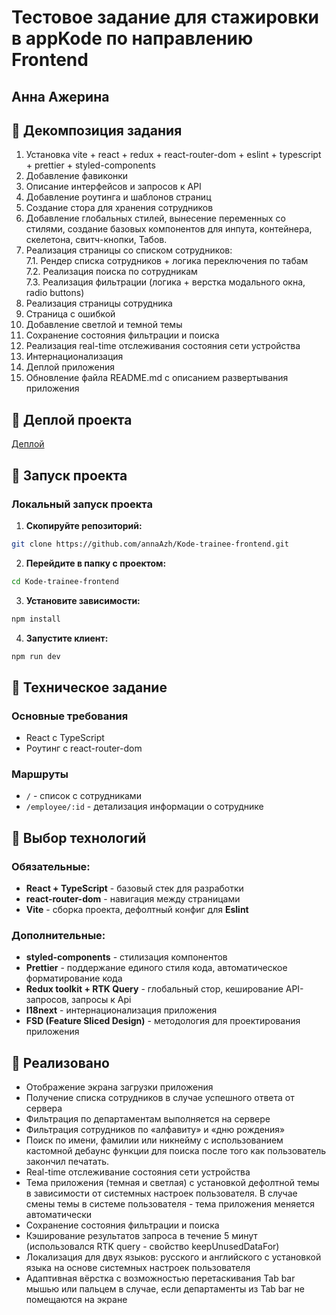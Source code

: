 # Тестовое задание для стажировки в appKode по направлению Frontend

## Анна Ажерина

## 📌 Декомпозиция задания

1. Установка vite + react + redux + react-router-dom + eslint + typescript + prettier + styled-components
2. Добавление фавиконки
3. Описание интерфейсов и запросов к API
4. Добавление роутинга и шаблонов страниц
5. Создание стора для хранения сотрудников
6. Добавление глобальных стилей, вынесение переменных со стилями, создание базовых компонентов для инпута, контейнера, скелетона, свитч-кнопки, Табов.
7. Реализация страницы со списком сотрудников:  
   7.1. Рендер списка сотрудников + логика переключения по табам  
   7.2. Реализация поиска по сотрудникам  
   7.3. Реализация фильтрации (логика + верстка модального окна, radio buttons)
8. Реализация страницы сотрудника
9. Страница с ошибкой
10. Добавление светлой и темной темы
11. Сохранение состояния фильтрации и поиска
12. Реализация real-time отслеживания состояния сети устройства
13. Интернационализация
14. Деплой приложения
15. Обновление файла README.md с описанием развертывания приложения

## 📌 Деплой проекта

[Деплой](https://annaazh.github.io/Kode-trainee-frontend)

## 📌 Запуск проекта

### Локальный запуск проекта

1. **Скопируйте репозиторий:**

```bash
git clone https://github.com/annaAzh/Kode-trainee-frontend.git
```

2. **Перейдите в папку с проектом:**

```bash
cd Kode-trainee-frontend
```

3. **Установите зависимости:**

```bash
npm install
```

4. **Запустите клиент:**

```bash
npm run dev
```

## 📌 Техническое задание

### Основные требования

- React с TypeScript
- Роутинг c react-router-dom

### Маршруты

- `/` - список с сотрудниками
- `/employee/:id` - детализация информации о сотруднике

## 📌 Выбор технологий

### Обязательные:

- **React + TypeScript** - базовый стек для разработки
- **react-router-dom** - навигация между страницами
- **Vite** - сборка проекта, дефолтный конфиг для **Eslint**

### Дополнительные:

- **styled-components** - стилизация компонентов
- **Prettier** - поддержание единого стиля кода, автоматическое форматирование кода
- **Redux toolkit + RTK Query** - глобальный стор, кеширование API-запросов, запросы к Api
- **I18next** - интернационализация приложения
- **FSD (Feature Sliced Design)** - методология для проектирования приложения

## 📌 Реализовано

- Отображение экрана загрузки приложения
- Получение списка сотрудников в случае успешного ответа от сервера
- Фильтрация по департаментам выполняется на сервере
- Фильтрация сотрудников по «алфавиту» и «дню рождения»
- Поиск по имени, фамилии или никнейму c использованием кастомной дебаунс функции для поиска после того как пользователь закончил печатать.
- Real-time отслеживание состояния сети устройства
- Тема приложения (темная и светлая) с установкой дефолтной темы в зависимости от системных настроек пользователя. В случае смены темы в системе пользователя - тема приложения меняется автоматически
- Сохранение состояния фильтрации и поиска
- Кэширование результатов запроса в течение 5 минут (использовался RTK query - свойство keepUnusedDataFor)
- Локализация для двух языков: русского и английского с установкой языка на основе системных настроек пользователя
- Адаптивная вёрстка с возможностью перетаскивания Tab bar мышью или пальцем в случае, если департаменты из Tab bar не помещаются на экране
